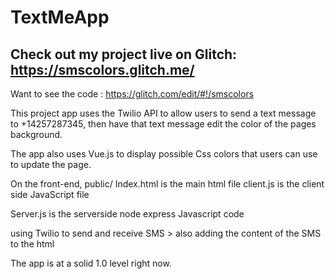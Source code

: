 # TextMeApp

## Check out my project live on Glitch: https://smscolors.glitch.me/
Want to see the code : https://glitch.com/edit/#!/smscolors

This project app uses the Twilio API to allow users to send a text message to +14257287345, then have that text message edit the color of the pages background.

The app also uses Vue.js to display possible Css colors that users can use to update the page. 


On the front-end,
public/
  Index.html is the main html file
  client.js is the client side JavaScript file
  
Server.js is the serverside node express Javascript code 

using Twilio to send and receive SMS > also adding the content of the SMS to the html

The app is at a solid 1.0 level right now.



